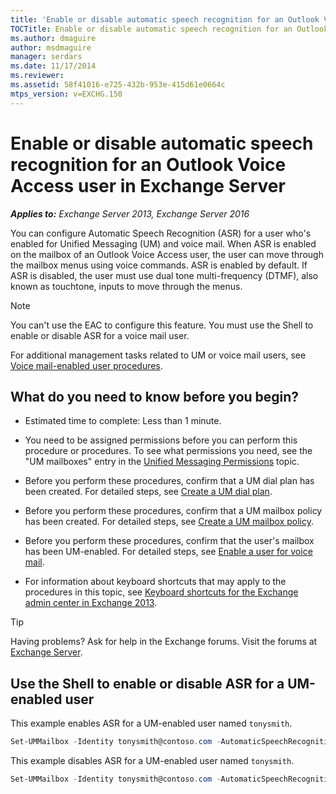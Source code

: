 ```yaml
---
title: 'Enable or disable automatic speech recognition for an Outlook Voice Access user: Exchange 2013 Help'
TOCTitle: Enable or disable automatic speech recognition for an Outlook Voice Access user
ms.author: dmaguire
author: msdmaguire
manager: serdars
ms.date: 11/17/2014
ms.reviewer: 
ms.assetid: 58f41016-e725-432b-953e-415d61e0664c
mtps_version: v=EXCHG.150
---
```


# Enable or disable automatic speech recognition for an Outlook Voice Access user in Exchange Server

_**Applies to:** Exchange Server 2013, Exchange Server 2016_

You can configure Automatic Speech Recognition (ASR) for a user who's enabled for Unified Messaging (UM) and voice mail. When ASR is enabled on the mailbox of an Outlook Voice Access user, the user can move through the mailbox menus using voice commands. ASR is enabled by default. If ASR is disabled, the user must use dual tone multi-frequency (DTMF), also known as touchtone, inputs to move through the menus.

> [!NOTE]
> You can't use the EAC to configure this feature. You must use the Shell to enable or disable ASR for a voice mail user.

For additional management tasks related to UM or voice mail users, see [Voice mail-enabled user procedures](voice-mail-enabled-user-procedures-exchange-2013-help.md).

## What do you need to know before you begin?

- Estimated time to complete: Less than 1 minute.

- You need to be assigned permissions before you can perform this procedure or procedures. To see what permissions you need, see the "UM mailboxes" entry in the [Unified Messaging Permissions](http://technet.microsoft.com/library/d326c3bc-8f33-434a-bf02-a83cc26a5498.aspx) topic.

- Before you perform these procedures, confirm that a UM dial plan has been created. For detailed steps, see [Create a UM dial plan](create-um-dial-plan-exchange-2013-help.md).

- Before you perform these procedures, confirm that a UM mailbox policy has been created. For detailed steps, see [Create a UM mailbox policy](create-um-mailbox-policy-exchange-2013-help.md).

- Before you perform these procedures, confirm that the user's mailbox has been UM-enabled. For detailed steps, see [Enable a user for voice mail](enable-a-user-for-voice-mail-exchange-2013-help.md).

- For information about keyboard shortcuts that may apply to the procedures in this topic, see [Keyboard shortcuts for the Exchange admin center in Exchange 2013](keyboard-shortcuts-in-the-exchange-admin-center-2013-help.md).

> [!TIP]
> Having problems? Ask for help in the Exchange forums. Visit the forums at [Exchange Server](https://go.microsoft.com/fwlink/p/?linkId=60612).

## Use the Shell to enable or disable ASR for a UM-enabled user

This example enables ASR for a UM-enabled user named `tonysmith`.

```powershell
Set-UMMailbox -Identity tonysmith@contoso.com -AutomaticSpeechRecognitionEnabled $true
```

This example disables ASR for a UM-enabled user named `tonysmith`.

```powershell
Set-UMMailbox -Identity tonysmith@contoso.com -AutomaticSpeechRecognitionEnabled $false
```
